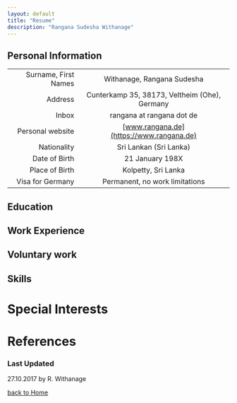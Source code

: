 ```yaml
---
layout: default
title: "Resume"
description: "Rangana Sudesha Withanage"
---
```


## Personal Information

|||
| ---:         |          :---: |
| Surname, First Names |  Withanage, Rangana Sudesha |
| Address | Cunterkamp 35, 38173, Veltheim (Ohe), Germany |
| Inbox | rangana at rangana dot de |
| Personal website | [www.rangana.de](https://www.rangana.de) |
| Nationality | Sri Lankan (Sri Lanka) |
| Date of Birth | 21 January 198X |
| Place of Birth  | Kolpetty, Sri Lanka |
| Visa for Germany | Permanent, no work limitations |

## Education

## Work Experience

## Voluntary work

## Skills

# Special Interests

# References


### Last Updated

27.10.2017 by R. Withanage

[back to Home](./)
